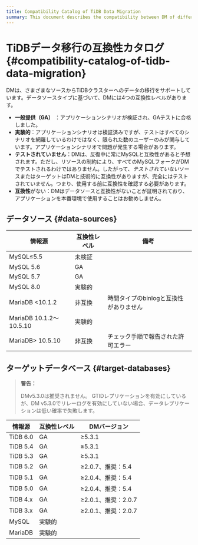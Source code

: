 ```yaml
---
title: Compatibility Catalog of TiDB Data Migration
summary: This document describes the compatibility between DM of different versions and upstream/downstream databases.
---
```


# TiDBデータ移行の互換性カタログ {#compatibility-catalog-of-tidb-data-migration}

DMは、さまざまなソースからTiDBクラスターへのデータの移行をサポートしています。データソースタイプに基づいて、DMには4つの互換性レベルがあります。

-   **一般提供（GA）** ：アプリケーションシナリオが検証され、GAテストに合格しました。
-   **実験的**：アプリケーションシナリオは検証済みですが、テストはすべてのシナリオを網羅しているわけではなく、限られた数のユーザーのみが関与しています。アプリケーションシナリオで問題が発生する場合があります。
-   **テストされていません**：DMは、反復中に常にMySQLと互換性があると予想されます。ただし、リソースの制約により、すべてのMySQLフォークがDMでテストされるわけではありません。したがって、*テストされていない*ソースまたはターゲットはDMと技術的に互換性がありますが、完全にはテストされていません。つまり、使用する前に互換性を確認する必要があります。
-   **互換性**がない：DMはデータソースと互換性がないことが証明されており、アプリケーションを本番環境で使用することはお勧めしません。

## データソース {#data-sources}

| 情報源                    | 互換性レベル | 備考                     |
| ---------------------- | ------ | ---------------------- |
| MySQL≤5.5              | 未検証    |                        |
| MySQL 5.6              | GA     |                        |
| MySQL 5.7              | GA     |                        |
| MySQL 8.0              | 実験的    |                        |
| MariaDB &lt;10.1.2     | 非互換    | 時間タイプのbinlogと互換性がありません |
| MariaDB 10.1.2〜10.5.10 | 実験的    |                        |
| MariaDB&gt; 10.5.10    | 非互換    | チェック手順で報告された許可エラー      |

## ターゲットデータベース {#target-databases}

> **警告：**
>
> DMv5.3.0は推奨されません。 GTIDレプリケーションを有効にしているが、DM v5.3.0でリレーログを有効にしていない場合、データレプリケーションは低い確率で失敗します。

| 情報源      | 互換性レベル | DMバージョン         |
| -------- | ------ | --------------- |
| TiDB 6.0 | GA     | ≥5.3.1          |
| TiDB 5.4 | GA     | ≥5.3.1          |
| TiDB 5.3 | GA     | ≥5.3.1          |
| TiDB 5.2 | GA     | ≥2.0.7、推奨：5.4   |
| TiDB 5.1 | GA     | ≥2.0.4、推奨：5.4   |
| TiDB 5.0 | GA     | ≥2.0.4、推奨：5.4   |
| TiDB 4.x | GA     | ≥2.0.1、推奨：2.0.7 |
| TiDB 3.x | GA     | ≥2.0.1、推奨：2.0.7 |
| MySQL    | 実験的    |                 |
| MariaDB  | 実験的    |                 |

